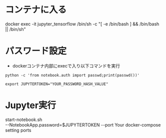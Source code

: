 # コンテナに入る
docker exec -it jupyter_tensorflow /bin/sh -c "[ -e /bin/bash ] && /bin/bash || /bin/sh"

# パスワード設定
- dockerコンテナ内部にexecで入り以下コマンドを実行
``` パスワード設定コマンド
python -c 'from notebook.auth import passwd;print(passwd())'

export JUPYTERTOKEN="YOUR_PASSWORD_HASH_VALUE"
```

# Jupyter実行
start-notebook.sh \
--NotebookApp.password=$JUPYTERTOKEN --port Your docker-compose setting ports